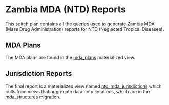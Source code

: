 # Zambia MDA (NTD) Reports

This sqitch plan contains all the queries used to generate Zambia MDA (Mass Drug Administration) reports for NTD (Neglected Tropical Diseases).

## MDA Plans

The MDA plans are found in the [mda_plans](deploy/mda_plans.psql) materialized view.

## Jurisdiction Reports

The final report is a materialized view named [ntd_mda_jurisdictions](deploy/mda_jurisdictions.psql) which pulls from views that aggregate data onto locations, which are in the [mda_structures](deploy/mda_structures.psql) migration.
